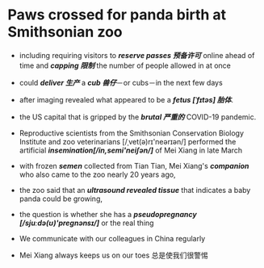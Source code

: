 # Paws crossed for panda birth at Smithsonian zoo

* including requiring visitors to ***reserve passes 预备许可*** online ahead of time and ***capping 限制***  the number of people allowed in at once
* could ***deliver 生产***  a ***cub 兽仔***－or cubs－in the next few days
* after imaging revealed what appeared to be a ***fetus  [ˈfɪtəs] 胎体***.

* the US capital that is gripped by the ***brutal 严重的*** COVID-19 pandemic.
* Reproductive scientists from the Smithsonian Conservation Biology Institute and zoo veterinarians [/ˌvet(ə)rɪ'neərɪən/] performed the artificial ***insemination[/in,semi'neiʃən/]*** of Mei Xiang in late March
* with frozen ***semen*** collected from Tian Tian, Mei Xiang's ***companion*** who also came to the zoo nearly 20 years ago,
*  the zoo said that an ***ultrasound revealed tissue*** that indicates a baby panda could be growing,
*  the question is whether she has a ***pseudopregnancy [/sjuːdə(ʊ)'pregnənsɪ/]*** or the real thing
* We communicate with our colleagues in China regularly
* Mei Xiang always keeps us on our toes 总是使我们很警惕